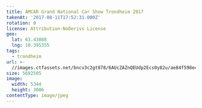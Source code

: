 ```yaml
---
title: AMCAR Grand National Car Show Trondheim 2017
takenAt: '2017-08-11T17:52:31.000Z'
rotation: 0
license: Attribution-NoDerivs License
geo:
  lat: 63.43088
  lng: 10.395355
tags:
  - trondheim
url: >-
  //images.ctfassets.net/bncv3c2gt878/6AUcZAZnQEUdp2Ecs0y82u/ae84f598ecb8a0a1086e0f38ec720e83/amcar-grand-national-car-show-trondheim-2017_35673417164_o
size: 5692505
image:
  width: 5344
  height: 3006
contentType: image/jpeg
---
```


